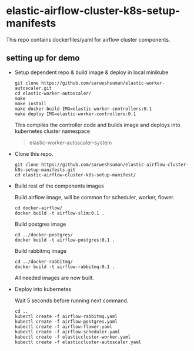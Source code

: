 # elastic-airflow-cluster-k8s-setup-manifests

This repo contains dockerfiles/yaml for airflow cluster components.

## setting up for demo

- Setup dependent repo & build image & deploy in local minikube

  ```
  git clone https://github.com/sarweshsuman/elastic-worker-autoscaler.git
  cd elastic-worker-autoscaler/
  make
  make install
  make docker-build IMG=elastic-worker-controllers:0.1
  make deploy IMG=elastic-worker-controllers:0.1  
  ```
  This compiles the controller code and builds image and deploys into kubernetes cluster namespace
  > elastic-worker-autoscaler-system

- Clone this repo.

  ```
  git clone https://github.com/sarweshsuman/elastic-airflow-cluster-k8s-setup-manifests.git
  cd elastic-airflow-cluster-k8s-setup-manifest/
  ```

- Build rest of the components images

  Build airflow image, will be common for scheduler, worker, flower.
  ```
  cd docker-airflow/
  docker build -t airflow-slim:0.1 .
  ```

  Build postgres image
  ```
  cd ../docker-postgres/
  docker build -t airflow-postgres:0.1 .
  ```

  Build rabbitmq image
  ```
  cd ../docker-rabbitmq/
  docker build -t airflow-rabbitmq:0.1 .
  ```

  All needed images are now built.

- Deploy into kubernetes

  Wait 5 seconds before running next command.
  ```
  cd ..
  kubectl create -f airflow-rabbitmq.yaml
  kubectl create -f airflow-postgres.yaml
  kubectl create -f airflow-flower.yaml
  kubectl create -f airflow-scheduler.yaml
  kubectl create -f elasticcluster-worker.yaml
  kubectl create -f elasticcluster-autoscaler.yaml
  ```
